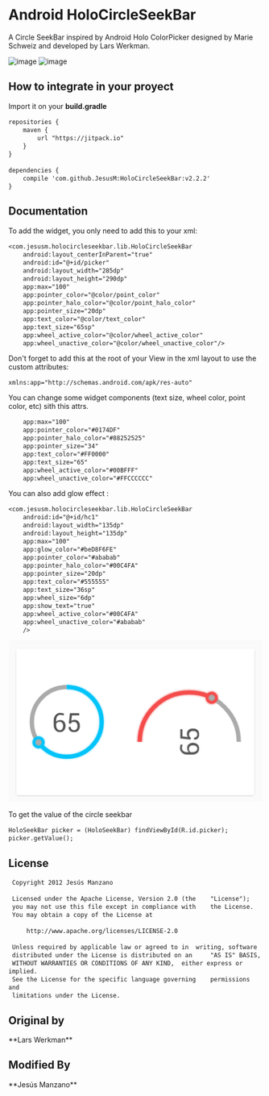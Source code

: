 <h1>Android HoloCircleSeekBar</h1>

A Circle SeekBar inspired by Android Holo ColorPicker designed by Marie Schweiz and developed by Lars Werkman.

![image](/images/device-2015-04-08-225534.png)
![image](/images/device-2015-09-21-225940.png)

<h2>How to integrate in your proyect</h2>

Import it on your **build.gradle**

```
repositories {
    maven {
	    url "https://jitpack.io"
    }
}

dependencies {
    compile 'com.github.JesusM:HoloCircleSeekBar:v2.2.2'
}
```


<h2>Documentation</h2>
To add the widget, you only need to add this to your xml:

    <com.jesusm.holocircleseekbar.lib.HoloCircleSeekBar
        android:layout_centerInParent="true"
        android:id="@+id/picker"
        android:layout_width="285dp"
        android:layout_height="290dp"
        app:max="100"
        app:pointer_color="@color/point_color"
        app:pointer_halo_color="@color/point_halo_color"
        app:pointer_size="20dp"
        app:text_color="@color/text_color"
        app:text_size="65sp"
        app:wheel_active_color="@color/wheel_active_color"
        app:wheel_unactive_color="@color/wheel_unactive_color"/>
        
Don't forget to add this at the root of your View in the xml layout to use the custom attributes:

	xmlns:app="http://schemas.android.com/apk/res-auto"
        
You can change some widget components (text size, wheel color, point color, etc) sith this attrs.
 
        app:max="100"
        app:pointer_color="#0174DF"
        app:pointer_halo_color="#88252525"
        app:pointer_size="34"
        app:text_color="#FF0000"
        app:text_size="65"
        app:wheel_active_color="#00BFFF"
        app:wheel_unactive_color="#FFCCCCCC" 
        
You can also add glow effect : 

	<com.jesusm.holocircleseekbar.lib.HoloCircleSeekBar
	    android:id="@+id/hc1"
	    android:layout_width="135dp"
	    android:layout_height="135dp"
	    app:max="100"
	    app:glow_color="#beD8F6FE"
	    app:pointer_color="#ababab"
	    app:pointer_halo_color="#00C4FA"
	    app:pointer_size="20dp"
	    app:text_color="#555555"
	    app:text_size="36sp"
	    app:wheel_size="6dp"
	    app:show_text="true"
	    app:wheel_active_color="#00C4FA"
	    app:wheel_unactive_color="#ababab"
	    />
	   
![image](/images/device-2016-06-24-012040.png)

To get the value of the circle seekbar

	HoloSeekBar picker = (HoloSeekBar) findViewById(R.id.picker);
	picker.getValue();
	
<H2>License</H2>
	
 	 Copyright 2012 Jesús Manzano
 	
 	 Licensed under the Apache License, Version 2.0 (the 	"License");
 	 you may not use this file except in compliance with 	the License.
 	 You may obtain a copy of the License at
 	
 	     http://www.apache.org/licenses/LICENSE-2.0
 	
 	 Unless required by applicable law or agreed to in 	writing, software
	 distributed under the License is distributed on an 	"AS IS" BASIS,
 	 WITHOUT WARRANTIES OR CONDITIONS OF ANY KIND, 	either express or implied.
 	 See the License for the specific language governing 	permissions and
 	 limitations under the License.
 	
 	
<h2>Original by</h2>
**Lars Werkman**

<h2>Modified By</h2>
**Jesús Manzano**

